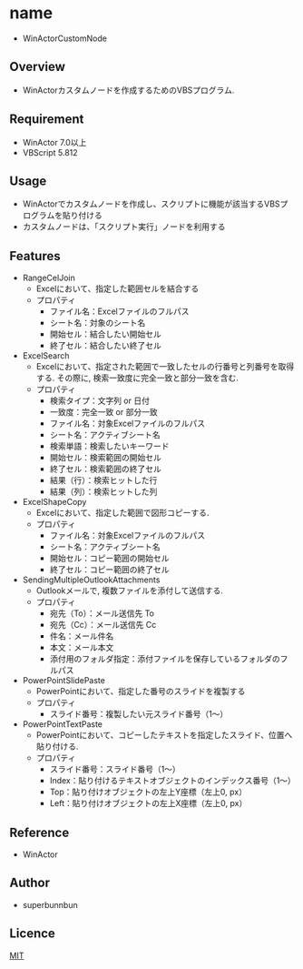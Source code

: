 # name
- WinActorCustomNode

## Overview
- WinActorカスタムノードを作成するためのVBSプログラム.

## Requirement
- WinActor 7.0以上
- VBScript 5.812

## Usage
- WinActorでカスタムノードを作成し、スクリプトに機能が該当するVBSプログラムを貼り付ける
- カスタムノードは、「スクリプト実行」ノードを利用する

## Features
- RangeCelJoin
    - Excelにおいて、指定した範囲セルを結合する
    - プロパティ
        - ファイル名：Excelファイルのフルパス
        - シート名：対象のシート名
        - 開始セル：結合したい開始セル
        - 終了セル：結合したい終了セル
- ExcelSearch
    - Excelにおいて、指定された範囲で一致したセルの行番号と列番号を取得する. その際に, 検索一致度に完全一致と部分一致を含む.
    - プロパティ
        - 検索タイプ：文字列 or 日付
        - 一致度：完全一致 or 部分一致
        - ファイル名：対象Excelファイルのフルパス
        - シート名：アクティブシート名
        - 検索単語：検索したいキーワード
        - 開始セル：検索範囲の開始セル
        - 終了セル：検索範囲の終了セル
        - 結果（行）：検索ヒットした行
        - 結果（列）：検索ヒットした列
- ExcelShapeCopy
    - Excelにおいて、指定した範囲で図形コピーする.
    - プロパティ
        - ファイル名：対象Excelファイルのフルパス
        - シート名：アクティブシート名
        - 開始セル：コピー範囲の開始セル
        - 終了セル：コピー範囲の終了セル
- SendingMultipleOutlookAttachments
    - Outlookメールで, 複数ファイルを添付して送信する.
    - プロパティ
        - 宛先（To）：メール送信先 To
        - 宛先（Cc）：メール送信先 Cc
        - 件名：メール件名
        - 本文：メール本文
        - 添付用のフォルダ指定：添付ファイルを保存しているフォルダのフルパス
- PowerPointSlidePaste
    - PowerPointにおいて、指定した番号のスライドを複製する
    - プロパティ
        - スライド番号：複製したい元スライド番号（1～）
- PowerPointTextPaste
    - PowerPointにおいて、コピーしたテキストを指定したスライド、位置へ貼り付ける.
    - プロパティ
        - スライド番号：スライド番号（1～）
        - Index：貼り付けるテキストオブジェクトのインデックス番号（1～）
        - Top：貼り付けオブジェクトの左上Y座標（左上0, px）
        - Left：貼り付けオブジェクトの左上X座標（左上0, px）

## Reference
- WinActor

## Author
- superbunnbun

## Licence
[MIT](https://github.com/superbunnbun/DebugNodeVbs/blob/main/LICENSE)